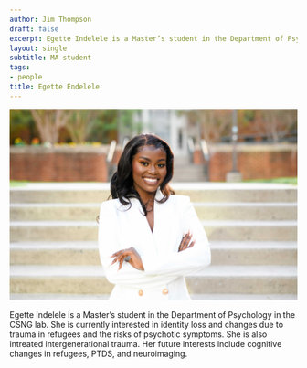 ```yaml
---
author: Jim Thompson
draft: false
excerpt: Egette Indelele is a Master’s student in the Department of Psychology and in the CSNG lab.
layout: single
subtitle: MA student
tags:
- people
title: Egette Endelele
---
```


![Picture of Egette](egette.jpg)

Egette Indelele is a Master’s student in the Department of Psychology in the CSNG lab. She is currently interested in identity loss and changes due to trauma in refugees and the risks of psychotic symptoms. She is also intreated intergenerational trauma. Her future interests include cognitive changes in refugees, PTDS, and neuroimaging.

